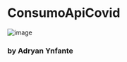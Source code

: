 # ConsumoApiCovid

![image](https://user-images.githubusercontent.com/92740455/164290938-cb8d68e5-9a96-4031-b239-cd2f45484b5a.png)

### by Adryan Ynfante
